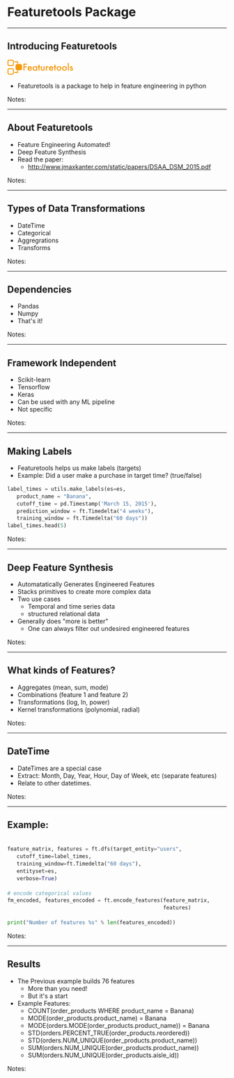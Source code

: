 # Featuretools Package
---

## Introducing Featuretools

<img src="../../assets/images/logos/featuretools-logo-1.png" alt="featuretools-logo-1.png" style="width:30%;"/><!-- {"left" : 2.53, "top" : 1.73, "height" : 1.21, "width" : 5.19} -->


 * Featuretools is a package to help in feature engineering in python




Notes:

---

## About Featuretools

 * Feature Engineering Automated!
 * Deep Feature Synthesis
 * Read the paper:  
   - http://www.jmaxkanter.com/static/papers/DSAA_DSM_2015.pdf

Notes:

---

## Types of Data Transformations
 * DateTime
 * Categorical
 * Aggregrations
 * Transforms

Notes:

---

## Dependencies

 * Pandas
 * Numpy
 * That's it!

Notes:

---

## Framework Independent
 * Scikit-learn
 * Tensorflow
 * Keras
 * Can be used with any ML pipeline
 * Not specific

Notes:

---

## Making Labels
 * Featuretools helps us make labels (targets)
 * Example: Did a user make a purchase in target time? (true/false)

```python
label_times = utils.make_labels(es=es,
   product_name = "Banana",
   cutoff_time = pd.Timestamp('March 15, 2015'),
   prediction_window = ft.Timedelta("4 weeks"),
   training_window = ft.Timedelta("60 days"))
label_times.head(5)

```
<!-- {"left" : 0, "top" : 2.72, "height" : 2.19, "width" : 9.48} -->

Notes:

---

## Deep Feature Synthesis

 * Automatatically Generates Engineered Features
 * Stacks primitives to create more complex data
 * Two use cases
   - Temporal and time series data
   - structured relational data
 * Generally does "more is better"
   - One can always filter out undesired engineered features

Notes:

---

## What kinds of Features?
 * Aggregates (mean, sum, mode)
 * Combinations (feature 1 and feature 2)
 * Transformations (log, ln, power)
 * Kernel transformations (polynomial, radial)

Notes:

---

## DateTime
 * DateTimes are a special case
 * Extract: Month, Day, Year, Hour, Day of Week, etc (separate features)
 * Relate to other datetimes.

Notes:

---

## Example:

```python

feature_matrix, features = ft.dfs(target_entity="users",
   cutoff_time=label_times,
   training_window=ft.Timedelta("60 days"),
   entityset=es,
   verbose=True)

# encode categorical values
fm_encoded, features_encoded = ft.encode_features(feature_matrix,
                                                  features)

print("Number of features %s" % len(features_encoded))

```
<!-- {"left" : 0, "top" : 1.44, "height" : 3.08, "width" : 10.25} -->

Notes:

---

## Results

 * The Previous example builds 76 features
   - More than you need!
   - But it's a start
 * Example Features:
   - COUNT(order_products WHERE product_name = Banana)
   - MODE(order_products.product_name) = Banana
   - MODE(orders.MODE(order_products.product_name)) = Banana
   - STD(orders.PERCENT_TRUE(order_products.reordered))
   - STD(orders.NUM_UNIQUE(order_products.product_name))
   - SUM(orders.NUM_UNIQUE(order_products.product_name))
   - SUM(orders.NUM_UNIQUE(order_products.aisle_id))


Notes:
